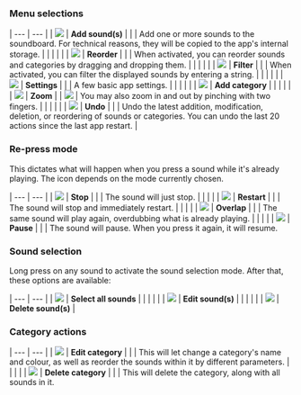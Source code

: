 ### Menu selections

| --- | --- |
| ![](file:///android_asset/add_sound.svg)  |  **Add sound(s)** |
| | Add one or more sounds to the soundboard. For technical reasons, they will be copied to the app's internal storage. |
| | | |
| ![](file:///android_asset/reorder.svg)  |  **Reorder** |
| | When activated, you can reorder sounds and categories by dragging and dropping them. |
| | | |
| ![](file:///android_asset/filter.svg)  |  **Filter** |
| | When activated, you can filter the displayed sounds by entering a string. |
| | | |
| ![](file:///android_asset/settings.svg)  |  **Settings** |
| | A few basic app settings. |
| | | |
| ![](file:///android_asset/add_category.svg)  |  **Add category** |
| | | |
| ![](file:///android_asset/zoom_in.svg)  |  **Zoom** |
| ![](file:///android_asset/zoom_out.svg)  | You may also zoom in and out by pinching with two fingers. |
| | | |
| ![](file:///android_asset/undo.svg)  |  **Undo** |
| | Undo the latest addition, modification, deletion, or reordering of sounds or categories. You can undo the last 20 actions since the last app restart. |

### Re-press mode

This dictates what will happen when you press a sound while it\'s already playing. The icon depends on the mode currently chosen.

| --- | --- |
| ![](file:///android_asset/repress_stop.svg)  |  **Stop** |
| | The sound will just stop.
| | | |
| ![](file:///android_asset/repress_restart.svg)  |  **Restart** |
| | The sound will stop and immediately restart.
| | | |
| ![](file:///android_asset/repress_overlap.svg)  |  **Overlap** |
| | The same sound will play again, overdubbing what is already playing.
| | | |
| ![](file:///android_asset/repress_pause.svg)  |  **Pause** |
| | The sound will pause. When you press it again, it will resume.

### Sound selection

Long press on any sound to activate the sound selection mode. After that, these options are available:

| --- | --- |
| ![](file:///android_asset/select_all.svg)  |  **Select all sounds** |
| | | |
| ![](file:///android_asset/edit.svg)  |  **Edit sound(s)** |
| | | |
| ![](file:///android_asset/delete.svg)  |  **Delete sound(s)** |

### Category actions

| --- | --- |
| ![](file:///android_asset/edit.svg)  |  **Edit category** |
| | This will let change a category's name and colour, as well as reorder the sounds within it by different parameters.
| | | |
| ![](file:///android_asset/delete.svg)  |  **Delete category** |
| | This will delete the category, along with all sounds in it.


